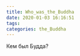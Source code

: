 ```yaml
---
title: Who_was_the_Buddha
date: 2020-01-03 16:16:51
tags:
categories: the_Buddha
---
```


Кем был Будда?